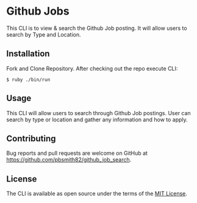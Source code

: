 # Github Jobs
This CLI is to view & search the Github Job posting. It will allow users to search by Type and Location. 

## Installation
Fork and Clone Repository. After checking out the repo execute CLI:

    $ ruby ./bin/run

## Usage
This CLI will allow users to search through Github Job postings. User can search by type or location and gather any information and how to apply. 

## Contributing
Bug reports and pull requests are welcome on GitHub at https://github.com/pbsmith82/github_job_search.


## License
The CLI is available as open source under the terms of the [MIT License](https://github.com/pbsmith82/github_job_search/blob/main/LICENSE.txt).

